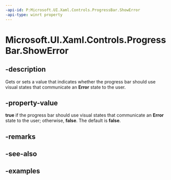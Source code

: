 ```yaml
---
-api-id: P:Microsoft.UI.Xaml.Controls.ProgressBar.ShowError
-api-type: winrt property
---
```


# Microsoft.UI.Xaml.Controls.ProgressBar.ShowError

<!--
public bool ShowError { get; set; }
-->

## -description

Gets or sets a value that indicates whether the progress bar should use visual states that communicate an **Error** state to the user.

## -property-value

**true** if the progress bar should use visual states that communicate an **Error** state to the user; otherwise, **false**. The default is **false**.

## -remarks

## -see-also

## -examples

